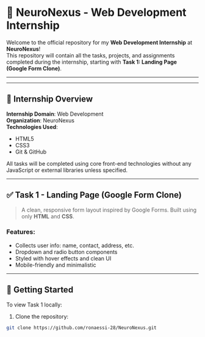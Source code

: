 # 🧠 NeuroNexus - Web Development Internship

Welcome to the official repository for my **Web Development Internship** at **NeuroNexus**!  
This repository will contain all the tasks, projects, and assignments completed during the internship, starting with **Task 1: Landing Page (Google Form Clone)**.

---      
   


---

## 📌 Internship Overview

**Internship Domain**: Web Development  
**Organization**: NeuroNexus  
**Technologies Used**:  
- HTML5  
- CSS3  
- Git & GitHub  

All tasks will be completed using core front-end technologies without any JavaScript or external libraries unless specified.

---

## ✅ Task 1 - Landing Page (Google Form Clone)

> A clean, responsive form layout inspired by Google Forms. Built using only **HTML** and **CSS**.

### Features:
- Collects user info: name, contact, address, etc.
- Dropdown and radio button components
- Styled with hover effects and clean UI
- Mobile-friendly and minimalistic

---

## 🚀 Getting Started

To view Task 1 locally:

1. Clone the repository:
```bash
git clone https://github.com/ronaessi-28/NeuroNexus.git
